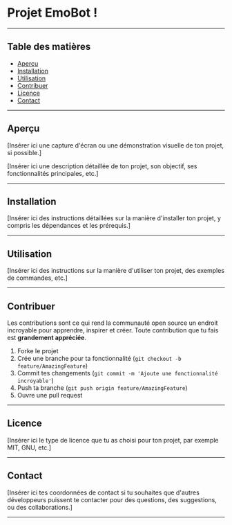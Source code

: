 # Projet EmoBot !

---

## Table des matières

- [Aperçu](#aperçu)
- [Installation](#installation)
- [Utilisation](#utilisation)
- [Contribuer](#contribuer)
- [Licence](#licence)
- [Contact](#contact)

---

## Aperçu

[Insérer ici une capture d'écran ou une démonstration visuelle de ton projet, si possible.]

[Insérer ici une description détaillée de ton projet, son objectif, ses fonctionnalités principales, etc.]

---

## Installation

[Insérer ici des instructions détaillées sur la manière d'installer ton projet, y compris les dépendances et les prérequis.]

---

## Utilisation

[Insérer ici des instructions sur la manière d'utiliser ton projet, des exemples de commandes, etc.]

---

## Contribuer

Les contributions sont ce qui rend la communauté open source un endroit incroyable pour apprendre, inspirer et créer. Toute contribution que tu fais est **grandement appréciée**.

1. Forke le projet
2. Crée une branche pour ta fonctionnalité (`git checkout -b feature/AmazingFeature`)
3. Commit tes changements (`git commit -m 'Ajoute une fonctionnalité incroyable'`)
4. Push ta branche (`git push origin feature/AmazingFeature`)
5. Ouvre une pull request

---

## Licence

[Insérer ici le type de licence que tu as choisi pour ton projet, par exemple MIT, GNU, etc.]

---

## Contact

[Insérer ici tes coordonnées de contact si tu souhaites que d'autres développeurs puissent te contacter pour des questions, des suggestions, ou des collaborations.]

---

